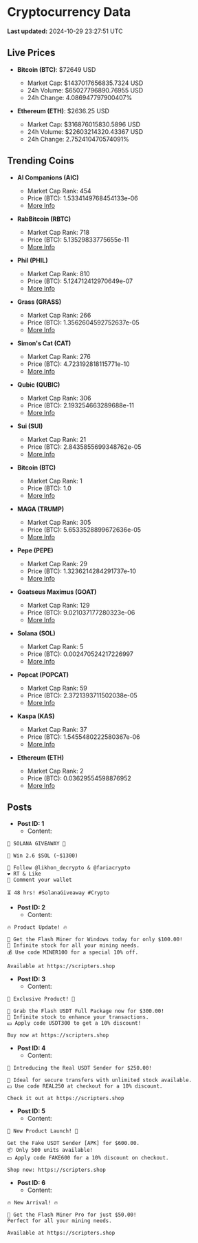 # Cryptocurrency Data

**Last updated:** 2024-10-29 23:27:51 UTC

## Live Prices
- **Bitcoin (BTC)**: $72649 USD
  - Market Cap: $1437017656835.7324 USD
  - 24h Volume: $65027796890.76955 USD
  - 24h Change: 4.086947797900407%

- **Ethereum (ETH)**: $2636.25 USD
  - Market Cap: $316876015830.5896 USD
  - 24h Volume: $22603214320.43367 USD
  - 24h Change: 2.752410470574091%

## Trending Coins
- **AI Companions (AIC)**
  - Market Cap Rank: 454
  - Price (BTC): 1.5334149768454133e-06
  - [More Info](https://www.coingecko.com/en/coins/ai-companions)

- **RabBitcoin (RBTC)**
  - Market Cap Rank: 718
  - Price (BTC): 5.13529833775655e-11
  - [More Info](https://www.coingecko.com/en/coins/rabbitcoin)

- **Phil (PHIL)**
  - Market Cap Rank: 810
  - Price (BTC): 5.124712412970649e-07
  - [More Info](https://www.coingecko.com/en/coins/phil)

- **Grass (GRASS)**
  - Market Cap Rank: 266
  - Price (BTC): 1.3562604592752637e-05
  - [More Info](https://www.coingecko.com/en/coins/grass)

- **Simon's Cat (CAT)**
  - Market Cap Rank: 276
  - Price (BTC): 4.723192818115771e-10
  - [More Info](https://www.coingecko.com/en/coins/simons-cat)

- **Qubic (QUBIC)**
  - Market Cap Rank: 306
  - Price (BTC): 2.193254663289688e-11
  - [More Info](https://www.coingecko.com/en/coins/qubic)

- **Sui (SUI)**
  - Market Cap Rank: 21
  - Price (BTC): 2.8435855699348762e-05
  - [More Info](https://www.coingecko.com/en/coins/sui)

- **Bitcoin (BTC)**
  - Market Cap Rank: 1
  - Price (BTC): 1.0
  - [More Info](https://www.coingecko.com/en/coins/bitcoin)

- **MAGA (TRUMP)**
  - Market Cap Rank: 305
  - Price (BTC): 5.6533528899672636e-05
  - [More Info](https://www.coingecko.com/en/coins/maga)

- **Pepe (PEPE)**
  - Market Cap Rank: 29
  - Price (BTC): 1.3236214284291737e-10
  - [More Info](https://www.coingecko.com/en/coins/pepe)

- **Goatseus Maximus (GOAT)**
  - Market Cap Rank: 129
  - Price (BTC): 9.021037177280323e-06
  - [More Info](https://www.coingecko.com/en/coins/goatseus-maximus)

- **Solana (SOL)**
  - Market Cap Rank: 5
  - Price (BTC): 0.002470524217226997
  - [More Info](https://www.coingecko.com/en/coins/solana)

- **Popcat (POPCAT)**
  - Market Cap Rank: 59
  - Price (BTC): 2.3721393711502038e-05
  - [More Info](https://www.coingecko.com/en/coins/popcat)

- **Kaspa (KAS)**
  - Market Cap Rank: 37
  - Price (BTC): 1.5455480222580367e-06
  - [More Info](https://www.coingecko.com/en/coins/kaspa)

- **Ethereum (ETH)**
  - Market Cap Rank: 2
  - Price (BTC): 0.03629554598876952
  - [More Info](https://www.coingecko.com/en/coins/ethereum)

## Posts
- **Post ID: 1**
  - Content:
```
🚀 SOLANA GIVEAWAY 🚀

🎁 Win 2.6 $SOL (~$1300)

🤝 Follow @likhon_decrypto & @fariacrypto
❤️ RT & Like
💬 Comment your wallet

⏳ 48 hrs! #SolanaGiveaway #Crypto
```

- **Post ID: 2**
  - Content:
```
🔥 Product Update! 🔥

🚀 Get the Flash Miner for Windows today for only $100.00!
🔋 Infinite stock for all your mining needs.
💰 Use code MINER100 for a special 10% off.

Available at https://scripters.shop
```

- **Post ID: 3**
  - Content:
```
🎁 Exclusive Product! 🎁

💸 Grab the Flash USDT Full Package now for $300.00!
🎉 Infinite stock to enhance your transactions.
💵 Apply code USDT300 to get a 10% discount!

Buy now at https://scripters.shop
```

- **Post ID: 4**
  - Content:
```
💎 Introducing the Real USDT Sender for $250.00!

💼 Ideal for secure transfers with unlimited stock available.
💵 Use code REAL250 at checkout for a 10% discount.

Check it out at https://scripters.shop
```

- **Post ID: 5**
  - Content:
```
🚀 New Product Launch! 🚀

Get the Fake USDT Sender [APK] for $600.00.
📦 Only 500 units available!
💵 Apply code FAKE600 for a 10% discount on checkout.

Shop now: https://scripters.shop
```

- **Post ID: 6**
  - Content:
```
🔥 New Arrival! 🔥

💸 Get the Flash Miner Pro for just $50.00!
Perfect for all your mining needs.

Available at https://scripters.shop
```

